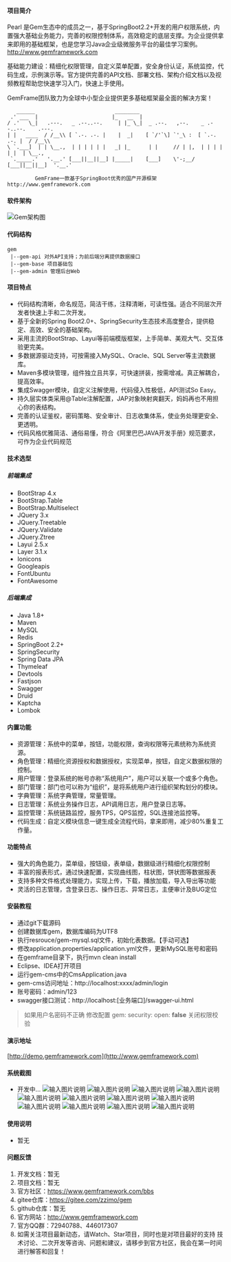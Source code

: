 #### 项目简介
Pearl 是Gem生态中的成员之一，基于SpringBoot2.2+开发的用户权限系统，内置强大基础业务能力，完善的权限控制体系，高效稳定的底层支撑。为企业提供拿来即用的基础框架，也是您学习Java企业级微服务平台的最佳学习案例。
http://www.gemframework.com

基础能力建设：精细化权限管理，自定义菜单配置，安全身份认证，系统监控，代码生成，示例演示等。官方提供完善的API文档、部署文档、架构介绍文档以及视频教程帮助您快速学习入门，快速上手使用。

GemFrame团队致力为全球中小型企业提供更多基础框架最全面的解决方案！

```
   ______                          ________
 .' ___  |                        |_   __  |
/ .'   \_|   .---.   _ .--..--.     | |_ \_|  _ .--.   ,--.    _ .--..--.    .---.
| |   ____  / /__\\ [ `.-. .-. |    |  _|    [ `/'`\] `'_\ :  [ `.-. .-. |  / /__\\
\ `.___]  | | \__.,  | | | | | |   _| |_      | |     // | |,  | | | | | |  | \__.,
 `._____.'   '.__.' [___||__||__] |_____|    [___]    \'-;__/ [___||__||__]  '.__.'

         GemFrame一款基于SpringBoot优秀的国产开源框架 http://www.gemframework.com
```


#### 软件架构
![Gem架构图](https://images.gitee.com/uploads/images/2019/1215/223822_6d41d924_1388237.png "屏幕截图.png")

#### 代码结构
```
gem 
 |--gem-api 对外API支持；为前后端分离提供数据接口
 |--gem-base 项目基础包
 |--gem-admin 管理后台Web

```


#### 项目特点
- 代码结构清晰，命名规范，简洁干练，注释清晰，可读性强。适合不同层次开发者快速上手和二次开发。
- 基于全新的Spring Boot2.0+、SpringSecurity生态技术高度整合，提供稳定、高效、安全的基础架构。
- 采用主流的BootStrap、Layui等前端模版框架，上手简单、美观大气、交互体验更完美。
- 多数据源驱动支持，可按需接入MySQL、Oracle、SQL Server等主流数据库。
- Maven多模块管理，组件独立且共享，可快速拼装，按需增减。真正解耦合，提高效率。
- 集成Swagger模块，自定义注解使用，代码侵入性极低，API测试So Easy。
- 持久层实体类采用@Table注解配置，JAP对象映射爽翻天，妈妈再也不用担心你的表结构。
- 完善的认证鉴权，密码策略、安全审计、日志收集体系，使业务处理更安全、更透明。
- 代码风格优雅简洁、通俗易懂，符合《阿里巴巴JAVA开发手册》规范要求，可作为企业代码规范


#### 技术选型
##### 前端集成

- BootStrap 4.x
- BootStrap.Table
- BootStrap.Multiselect
- JQuery 3.x
- JQuery.Treetable
- JQuery.Validate
- JQuery.Ztree
- Layui 2.5.x
- Layer 3.1.x
- Ionicons
- Googleapis
- FontUbuntu
- FontAwesome


##### 后端集成

- Java 1.8+
- Maven
- MySQL
- Redis
- SpringBoot 2.2+
- SpringSecurity
- Spring Data JPA
- Thymeleaf
- Devtools
- Fastjson
- Swagger
- Druid
- Kaptcha
- Lombok

#### 内置功能

- 资源管理：系统中的菜单，按钮，功能权限，查询权限等元素统称为系统资源。
- 角色管理：精细化资源授权和数据授权，实现菜单，按钮，自定义数据权限的控制。
- 用户管理：登录系统的帐号亦称“系统用户”，用户可以关联一个或多个角色。
- 部门管理：部门也可以称为“组织”，是将系统用户进行组织架构划分的模块。
- 字典管理：系统字典管理，常量管理。
- 日志管理：系统业务操作日志，API调用日志，用户登录日志等。
- 监控管理：系统链路监控，服务TPS，QPS监控，SQL连接池监控等。
- 代码生成：自定义模块信息一键生成全流程代码，拿来即用，减少80%重复工作量。


#### 功能特点

- 强大的角色能力，菜单级，按钮级，表单级，数据级进行精细化权限控制
- 丰富的报表形式，通过快速配置，实现曲线图，柱状图，饼状图等数据报表
- 支持多种文件格式处理能力，实现上传，下载，播放加载，导入导出等功能
- 灵活的日志管理，含登录日志、操作日志、异常日志，主便审计及BUG定位


#### 安装教程

- 通过git下载源码
- 创建数据库gem，数据库编码为UTF8
- 执行resrouce/gem-mysql.sql文件，初始化表数据。【手动可选】
- 修改application.properties/application.yml文件，更新MySQL账号和密码
- 在gemframe目录下，执行mvn clean install
- Eclipse、IDEA打开项目
- 运行gem-cms中的CmsApplication.java
- gem-cms访问地址：http://localhost:xxxx/admin/login
- 账号密码：admin/123
- swagger接口测试：http://localhost:[业务端口]/swagger-ui.html

> 如果用户名密码不正确
    修改配置
    gem:
      security:
        open:  **false** 关闭权限校验


#### 演示地址

[http://demo.gemframework.com](http://www.gemframework.com)

#### 系统截图

- 开发中...
![输入图片说明](https://images.gitee.com/uploads/images/2020/0112/202419_01b37b94_1388237.png "在这里输入图片标题")
![输入图片说明](https://images.gitee.com/uploads/images/2020/0112/211111_9b025f61_1388237.png "首页1.png")
![输入图片说明](https://images.gitee.com/uploads/images/2020/0112/211120_5a5c3dd2_1388237.png "菜单.png")
![输入图片说明](https://images.gitee.com/uploads/images/2020/0112/211132_ca350253_1388237.png "添加.png")
![输入图片说明](https://images.gitee.com/uploads/images/2020/0112/211141_086a5606_1388237.png "角色.png")
![输入图片说明](https://images.gitee.com/uploads/images/2020/0112/211148_ee74af1e_1388237.png "角色编辑.png")
![输入图片说明](https://images.gitee.com/uploads/images/2020/0112/211159_2de4d00f_1388237.png "用户添加.png")
![输入图片说明](https://images.gitee.com/uploads/images/2020/0112/211205_31804d6c_1388237.png "用户编辑.png")
![输入图片说明](https://images.gitee.com/uploads/images/2020/0112/211221_c0cec051_1388237.png "部门编辑.png")
![输入图片说明](https://images.gitee.com/uploads/images/2020/0112/211235_29bb2083_1388237.png "三级菜单.png")
![输入图片说明](https://images.gitee.com/uploads/images/2020/0112/211249_2e104914_1388237.png "社区.png")
![输入图片说明](https://images.gitee.com/uploads/images/2020/0112/211303_b51d4257_1388237.png "外部网站.png")

#### 使用说明

- 暂无

#### 问题反馈

1.  开发文档：暂无
2.  项目文档：暂无
3.  官方社区：https://www.gemframework.com/bbs
4.  gitee仓库：https://gitee.com/zzimo/gem
5.  github仓库：暂无
6.  官方网站：http://www.gemframework.com
7.  官方QQ群：72940788、446017307
8.  如需关注项目最新动态，请Watch、Star项目，同时也是对项目最好的支持 技术讨论、二次开发等咨询、问题和建议，请移步到官方社区，我会在第一时间进行解答和回复！